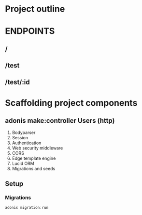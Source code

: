 # Project outline

# ENDPOINTS
## /
## /test
## /test/:id

# Scaffolding project components
## adonis make:controller Users (http)



1. Bodyparser
2. Session
3. Authentication
4. Web security middleware
5. CORS
6. Edge template engine
7. Lucid ORM
8. Migrations and seeds

## Setup

### Migrations

```js
adonis migration:run
```
